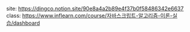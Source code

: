 site: https://dingco.notion.site/90e8a4a2b89e4f37b0f58486342e6637 <br>
class: https://www.inflearn.com/course/자바스크립트-알고리즘-이론-실습/dashboard